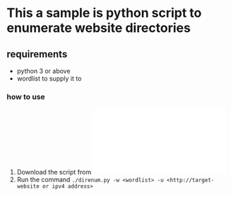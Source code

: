 # This a sample is python script to enumerate website directories

## requirements
- python 3 or above
- wordlist to supply it to

### how to use
1. Download the script from ![script](./direnum.py)
2. Run the command `./direnum.py -w <wordlist> -u <http://target-website or ipv4 address>`
